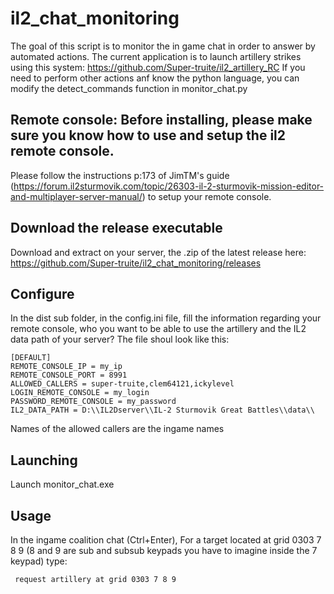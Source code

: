 # il2_chat_monitoring
The goal of this script is to monitor the in game chat in order to answer by automated actions.
The current application is to launch artillery strikes using this system: https://github.com/Super-truite/il2_artillery_RC
If you need to perform other actions anf know the python language, you can modify the detect_commands function in monitor_chat.py 

## Remote console: Before installing, please make sure you know how to use and setup the il2 remote console.
Please follow the instructions p:173 of JimTM's guide (https://forum.il2sturmovik.com/topic/26303-il-2-sturmovik-mission-editor-and-multiplayer-server-manual/)
to setup your remote console. 

## Download the release executable
Download and extract on your server, the .zip of the latest release here: https://github.com/Super-truite/il2_chat_monitoring/releases

## Configure
In the dist sub folder, in the config.ini file, fill the information regarding your remote console, who you want to be able to use the artillery
and the IL2 data path of your server?
The file shoul look like this:
```
[DEFAULT]
REMOTE_CONSOLE_IP = my_ip
REMOTE_CONSOLE_PORT = 8991
ALLOWED_CALLERS = super-truite,clem64121,ickylevel
LOGIN_REMOTE_CONSOLE = my_login
PASSWORD_REMOTE_CONSOLE = my_password
IL2_DATA_PATH = D:\\IL2Dserver\\IL-2 Sturmovik Great Battles\\data\\
```
Names of the allowed callers are the ingame names

## Launching
Launch monitor_chat.exe

## Usage
In the ingame coalition chat (Ctrl+Enter), For a target located at grid 0303 7 8 9 (8 and 9 are sub and subsub keypads you have to imagine inside the 7 keypad) type:
```
 request artillery at grid 0303 7 8 9
```
